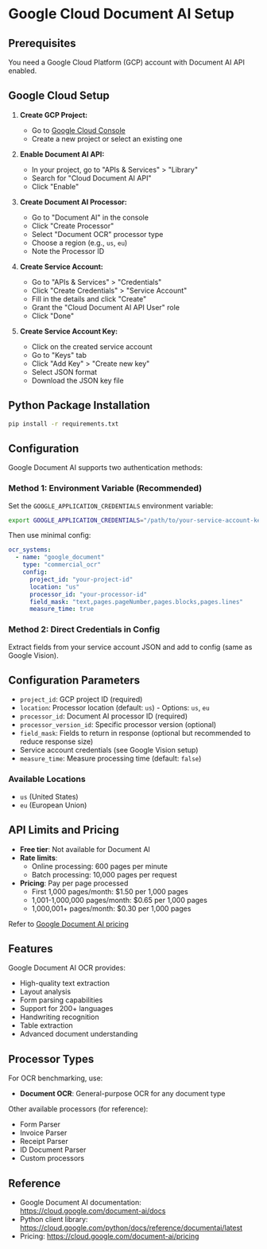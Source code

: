 # Google Cloud Document AI Setup

## Prerequisites

You need a Google Cloud Platform (GCP) account with Document AI API enabled.

## Google Cloud Setup

1. **Create GCP Project:**
   - Go to [Google Cloud Console](https://console.cloud.google.com)
   - Create a new project or select an existing one

2. **Enable Document AI API:**
   - In your project, go to "APIs & Services" > "Library"
   - Search for "Cloud Document AI API"
   - Click "Enable"

3. **Create Document AI Processor:**
   - Go to "Document AI" in the console
   - Click "Create Processor"
   - Select "Document OCR" processor type
   - Choose a region (e.g., `us`, `eu`)
   - Note the Processor ID

4. **Create Service Account:**
   - Go to "APIs & Services" > "Credentials"
   - Click "Create Credentials" > "Service Account"
   - Fill in the details and click "Create"
   - Grant the "Cloud Document AI API User" role
   - Click "Done"

5. **Create Service Account Key:**
   - Click on the created service account
   - Go to "Keys" tab
   - Click "Add Key" > "Create new key"
   - Select JSON format
   - Download the JSON key file

## Python Package Installation

```bash
pip install -r requirements.txt
```

## Configuration

Google Document AI supports two authentication methods:

### Method 1: Environment Variable (Recommended)

Set the `GOOGLE_APPLICATION_CREDENTIALS` environment variable:

```bash
export GOOGLE_APPLICATION_CREDENTIALS="/path/to/your-service-account-key.json"
```

Then use minimal config:
```yaml
ocr_systems:
  - name: "google_document"
    type: "commercial_ocr"
    config:
      project_id: "your-project-id"
      location: "us"
      processor_id: "your-processor-id"
      field_mask: "text,pages.pageNumber,pages.blocks,pages.lines"
      measure_time: true
```

### Method 2: Direct Credentials in Config

Extract fields from your service account JSON and add to config (same as Google Vision).

## Configuration Parameters

- `project_id`: GCP project ID (required)
- `location`: Processor location (default: `us`) - Options: `us`, `eu`
- `processor_id`: Document AI processor ID (required)
- `processor_version_id`: Specific processor version (optional)
- `field_mask`: Fields to return in response (optional but recommended to reduce response size)
- Service account credentials (see Google Vision setup)
- `measure_time`: Measure processing time (default: `false`)

### Available Locations

- `us` (United States)
- `eu` (European Union)

## API Limits and Pricing

- **Free tier**: Not available for Document AI
- **Rate limits**: 
  - Online processing: 600 pages per minute
  - Batch processing: 10,000 pages per request
- **Pricing**: Pay per page processed
  - First 1,000 pages/month: $1.50 per 1,000 pages
  - 1,001-1,000,000 pages/month: $0.65 per 1,000 pages
  - 1,000,001+ pages/month: $0.30 per 1,000 pages

Refer to [Google Document AI pricing](https://cloud.google.com/document-ai/pricing)

## Features

Google Document AI OCR provides:
- High-quality text extraction
- Layout analysis
- Form parsing capabilities
- Support for 200+ languages
- Handwriting recognition
- Table extraction
- Advanced document understanding

## Processor Types

For OCR benchmarking, use:
- **Document OCR**: General-purpose OCR for any document type

Other available processors (for reference):
- Form Parser
- Invoice Parser
- Receipt Parser
- ID Document Parser
- Custom processors

## Reference

- Google Document AI documentation: https://cloud.google.com/document-ai/docs
- Python client library: https://cloud.google.com/python/docs/reference/documentai/latest
- Pricing: https://cloud.google.com/document-ai/pricing

